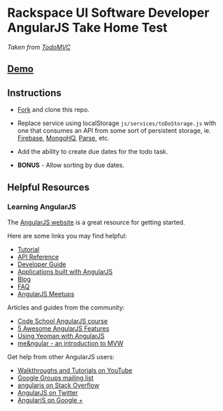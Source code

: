 # Rackspace UI Software Developer AngularJS Take Home Test

_Taken from [TodoMVC](http://todomvc.com/)_

## [Demo](http://todomvc.com/architecture-examples/angularjs-perf/#/)

## Instructions

* [Fork](https://help.github.com/articles/fork-a-repo) and clone this repo.

* Replace service using localStorage ``` js/services/toDoStorage.js ``` with one that consumes an API from some sort of persistent storage, ie. [Firebase](https://www.firebase.com/), [MongoHQ](http://support.mongohq.com/mongohq-api/introduction.html), [Parse](https://parse.com/docs/js_guide#javascript_guide), etc.

* Add the ability to create due dates for the todo task.
* **BONUS** - Allow sorting by due dates.

## Helpful Resources

### Learning AngularJS
The [AngularJS website](http://angularjs.org) is a great resource for getting started.

Here are some links you may find helpful:

* [Tutorial](http://docs.angularjs.org/tutorial)
* [API Reference](http://docs.angularjs.org/api)
* [Developer Guide](http://docs.angularjs.org/guide)
* [Applications built with AngularJS](http://builtwith.angularjs.org)
* [Blog](http://blog.angularjs.org)
* [FAQ](http://docs.angularjs.org/misc/faq)
* [AngularJS Meetups](http://www.youtube.com/angularjs)

Articles and guides from the community:

* [Code School AngularJS course](http://www.codeschool.com/code_tv/angularjs-part-1)
* [5 Awesome AngularJS Features](http://net.tutsplus.com/tutorials/javascript-ajax/5-awesome-angularjs-features)
* [Using Yeoman with AngularJS](http://briantford.com/blog/angular-yeoman.html)
* [me&ngular - an introduction to MVW](http://stephenplusplus.github.io/meangular)

Get help from other AngularJS users:

* [Walkthroughs and Tutorials on YouTube](http://www.youtube.com/playlist?list=PL1w1q3fL4pmgqpzb-XhG7Clgi67d_OHXz)
* [Google Groups mailing list](https://groups.google.com/forum/?fromgroups#!forum/angular)
* [angularjs on Stack Overflow](http://stackoverflow.com/questions/tagged/angularjs)
* [AngularJS on Twitter](https://twitter.com/angularjs)
* [AngularjS on Google +](https://plus.google.com/+AngularJS/posts)
